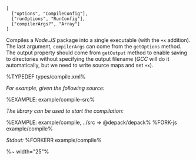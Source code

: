 ```## async Compile
[
  ["options", "CompileConfig"],
  ["runOptions", "RunConfig"],
  ["compilerArgs?", "Array"]
]
```

Compiles a _Node.JS_ package into a single executable (with the `+x` addition). The last argument, `compilerArgs` can come from the `getOptions` method. The output property should come from `getOutput` method to enable saving to directories without specifying the output filename (_GCC_ will do it automatically, but we need to write source maps and set `+x`).

%TYPEDEF types/compile.xml%

_For example, given the following source:_

%EXAMPLE: example/compile-src%

_The library can be used to start the compilation:_

%EXAMPLE: example/compile, ../src => @depack/depack%
%FORK-js example/compile%

_Stdout:_
%FORKERR example/compile%

%~ width="25"%